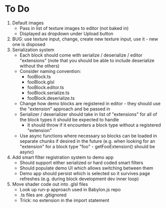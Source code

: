 # To Do

1. Default images
    - Pass in list of texture images to editor (not baked in)
    - Displayed as dropdown under Upload button
1. BUG: use texture input, change, create new texture input, use it - new one is disposed
1. Serialization system
    - Each block should come with serialize / deserialize / editor "extensions" (note that you should be able to include deserialize without the others)
    - Consider naming convention:
        - fooBlock.ts
        - fooBlock.glsl
        - fooBlock.editor.ts
        - fooBlock.serialize.ts
        - fooBlock.deserialize.ts
    - Change how demo blocks are registered in editor - they should use the "extension" approach and be passed in
    - Serializer / deserializer should take in list of "extensions" for all of the block types it should be expected to handle
        - It should throw if it encounters a block type without a registered "extension"
    - Use async functions where necessary so blocks can be loaded in separate chunks if desired in the future (e.g. when looking for an "extension" for a block type "foo" - getFooExtension() should be async)
1. Add smart filter registration system to demo app
    - Should support either serialized or hard coded smart filters
    - Should populate demo UI which allows switching between them
    - Demo app should persist which is selected so it survives page refreshes (e.g. during block development dev inner loop)
1. Move shader code out into .glsl files
    - Look up run-p approach used in Babylon.js repo
    - .ts files are .gitignored
    - Trick: no extension in the import statement
